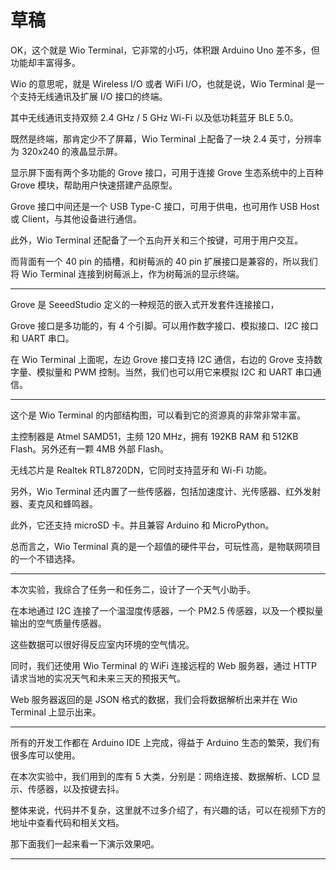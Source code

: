 # 草稿



OK，这个就是 Wio Terminal，它非常的小巧，体积跟 Arduino Uno 差不多，但功能却丰富得多。

Wio 的意思呢，就是 Wireless I/O 或者 WiFi I/O，也就是说，Wio Terminal 是一个支持无线通讯及扩展 I/O 接口的终端。

其中无线通讯支持双频 2.4 GHz / 5 GHz Wi-Fi 以及低功耗蓝牙 BLE 5.0。

既然是终端，那肯定少不了屏幕，Wio Terminal 上配备了一块 2.4 英寸，分辨率为 320x240 的液晶显示屏。

显示屏下面有两个多功能的 Grove 接口，可用于连接 Grove 生态系统中的上百种 Grove 模块，帮助用户快速搭建产品原型。

Grove 接口中间还是一个 USB Type-C 接口，可用于供电，也可用作 USB Host 或 Client，与其他设备进行通信。

此外，Wio Terminal 还配备了一个五向开关和三个按键，可用于用户交互。

而背面有一个 40 pin 的插槽，和树莓派的 40 pin 扩展接口是兼容的，所以我们将 Wio Terminal 连接到树莓派上，作为树莓派的显示终端。

---

Grove 是 SeeedStudio 定义的一种规范的嵌入式开发套件连接接口，

Grove 接口是多功能的，有 4 个引脚。可以用作数字接口、模拟接口、I2C 接口和 UART 串口。

在 Wio Terminal 上面呢，左边 Grove 接口支持 I2C 通信，右边的 Grove 支持数字量、模拟量和 PWM 控制。当然，我们也可以用它来模拟 I2C 和 UART 串口通信。

---

这个是 Wio Terminal 的内部结构图，可以看到它的资源真的非常非常丰富。

主控制器是 Atmel SAMD51，主频 120 MHz，拥有 192KB RAM 和 512KB Flash。另外还有一颗 4MB 外部 Flash。

无线芯片是 Realtek RTL8720DN，它同时支持蓝牙和 Wi-Fi 功能。

另外，Wio Terminal 还内置了一些传感器，包括加速度计、光传感器、红外发射器、麦克风和蜂鸣器。

此外，它还支持 microSD 卡。并且兼容 Arduino 和 MicroPython。

总而言之，Wio Terminal 真的是一个超值的硬件平台，可玩性高，是物联网项目的一个不错选择。

---

本次实验，我综合了任务一和任务二，设计了一个天气小助手。

在本地通过 I2C 连接了一个温湿度传感器，一个 PM2.5 传感器，以及一个模拟量输出的空气质量传感器。

这些数据可以很好得反应室内环境的空气情况。

同时，我们还使用 Wio Terminal 的 WiFi 连接远程的 Web 服务器，通过 HTTP 请求当地的实况天气和未来三天的预报天气。

Web 服务器返回的是 JSON 格式的数据，我们会将数据解析出来并在 Wio Terminal 上显示出来。

---

所有的开发工作都在 Arduino IDE 上完成，得益于 Arduino 生态的繁荣，我们有很多库可以使用。

在本次实验中，我们用到的库有 5 大类，分别是：网络连接、数据解析、LCD 显示、传感器，以及按键去抖。

整体来说，代码并不复杂，这里就不过多介绍了，有兴趣的话，可以在视频下方的地址中查看代码和相关文档。

那下面我们一起来看一下演示效果吧。

---



